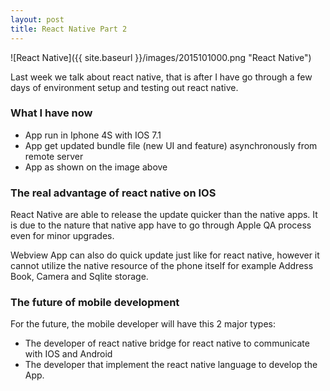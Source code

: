 ```yaml
---
layout: post
title: React Native Part 2
---
```


![React Native]({{ site.baseurl }}/images/2015101000.png "React Native")

Last week we talk about react native, that is after I have go through a few days of environment setup and testing out react native.

### What I have now

- App run in Iphone 4S with IOS 7.1
- App get updated bundle file (new UI and feature) asynchronously from remote server
- App as shown on the image above

### The real advantage of react native on IOS

React Native are able to release the update quicker than the native apps. It is due to the nature that native app have to go through Apple QA process even for minor upgrades.

Webview App can also do quick update just like for react native, however it cannot utilize the native resource of the phone itself for example Address Book, Camera and Sqlite storage.

### The future of mobile development

For the future, the mobile developer will have this 2 major types:

- The developer of react native bridge for react native to communicate with IOS and Android
- The developer that implement the react native language to develop the App.

